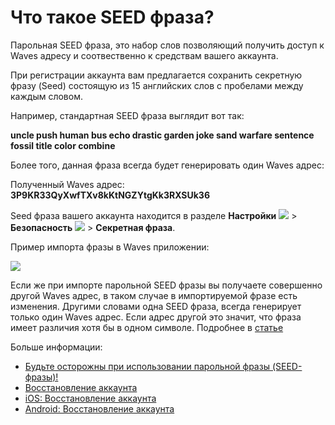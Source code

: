 # Что такое SEED фраза?

Парольная SEED фраза, это набор слов позволяющий получить доступ к Waves адресу и соотвественно к средствам вашего аккаунта.

При регистрации аккаунта вам предлагается сохранить секретную фразу (Seed) состоящую из 15 английских слов с пробелами между каждым словом.

Например, стандартная SEED фраза выглядит вот так:

**uncle push human bus echo drastic garden joke sand warfare sentence fossil title color combine**

Более того, данная фраза всегда будет генерировать один Waves адрес:

Полученный Waves адрес: **3P9KR33QyXwfTXv8kKtNGZYtgKk3RXSUk36**

Seed фраза вашего аккаунта находится в разделе **Настройки** ![](/_assets/seed_phrase_02.png) > **Безопасность** ![](/_assets/seed_phrase_03.png) > **Секретная фраза**.

Пример импорта фразы в Waves приложении:

![](/_assets/seed_phrase_01.png)

Если же при импорте парольной SEED фразы вы получаете совершенно другой Waves адрес, в таком случае в импортируемой фразе есть изменения. Другими словами одна SEED фраза, всегда генерирует только один Waves адрес. Если адрес другой это значит, что фраза имеет различия хотя бы в одном символе. Подробнее в [статье](/waves-client/frequently-asked-questions-faq/account-management/one-seed.md)

Больше информации:

 * [Будьте осторожны при использовании парольной фразы (SEED-фразы)!](/waves-client/security/safe-place.md)
 * [Восстановление аккаунта](/waves-client/account-management/restore-an-account.md)
 * [iOS: Восстановление аккаунта](/waves-client/mobile-apps/iOS/account-management/restore-an-account.md)
 * [Android: Восстановление аккаунта](/waves-client/mobile-apps/android/account-management/restore-an-account.md)
